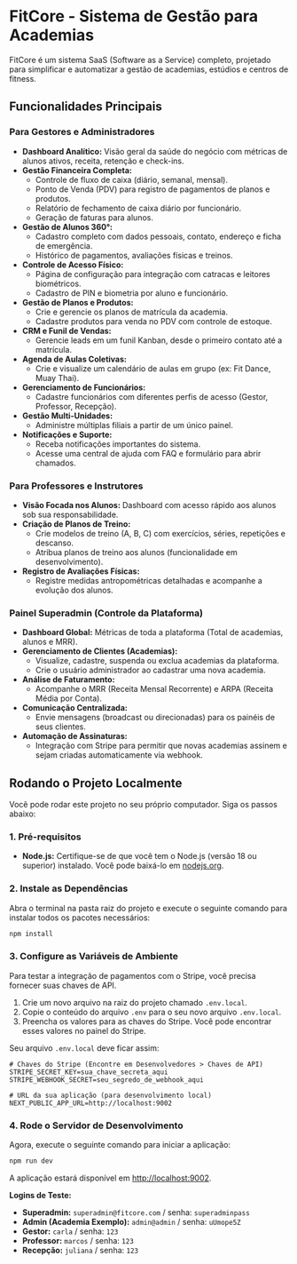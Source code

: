 # FitCore - Sistema de Gestão para Academias

FitCore é um sistema SaaS (Software as a Service) completo, projetado para simplificar e automatizar a gestão de academias, estúdios e centros de fitness.

## Funcionalidades Principais

### Para Gestores e Administradores

-   **Dashboard Analítico:** Visão geral da saúde do negócio com métricas de alunos ativos, receita, retenção e check-ins.
-   **Gestão Financeira Completa:**
    -   Controle de fluxo de caixa (diário, semanal, mensal).
    -   Ponto de Venda (PDV) para registro de pagamentos de planos e produtos.
    -   Relatório de fechamento de caixa diário por funcionário.
    -   Geração de faturas para alunos.
-   **Gestão de Alunos 360°:**
    -   Cadastro completo com dados pessoais, contato, endereço e ficha de emergência.
    -   Histórico de pagamentos, avaliações físicas e treinos.
-   **Controle de Acesso Físico:**
    -   Página de configuração para integração com catracas e leitores biométricos.
    -   Cadastro de PIN e biometria por aluno e funcionário.
-   **Gestão de Planos e Produtos:**
    -   Crie e gerencie os planos de matrícula da academia.
    -   Cadastre produtos para venda no PDV com controle de estoque.
-   **CRM e Funil de Vendas:**
    -   Gerencie leads em um funil Kanban, desde o primeiro contato até a matrícula.
-   **Agenda de Aulas Coletivas:**
    -   Crie e visualize um calendário de aulas em grupo (ex: Fit Dance, Muay Thai).
-   **Gerenciamento de Funcionários:**
    -   Cadastre funcionários com diferentes perfis de acesso (Gestor, Professor, Recepção).
-   **Gestão Multi-Unidades:**
    -   Administre múltiplas filiais a partir de um único painel.
-   **Notificações e Suporte:**
    -   Receba notificações importantes do sistema.
    -   Acesse uma central de ajuda com FAQ e formulário para abrir chamados.

### Para Professores e Instrutores

-   **Visão Focada nos Alunos:** Dashboard com acesso rápido aos alunos sob sua responsabilidade.
-   **Criação de Planos de Treino:**
    -   Crie modelos de treino (A, B, C) com exercícios, séries, repetições e descanso.
    -   Atribua planos de treino aos alunos (funcionalidade em desenvolvimento).
-   **Registro de Avaliações Físicas:**
    -   Registre medidas antropométricas detalhadas e acompanhe a evolução dos alunos.

### Painel Superadmin (Controle da Plataforma)

-   **Dashboard Global:** Métricas de toda a plataforma (Total de academias, alunos e MRR).
-   **Gerenciamento de Clientes (Academias):**
    -   Visualize, cadastre, suspenda ou exclua academias da plataforma.
    -   Crie o usuário administrador ao cadastrar uma nova academia.
-   **Análise de Faturamento:**
    -   Acompanhe o MRR (Receita Mensal Recorrente) e ARPA (Receita Média por Conta).
-   **Comunicação Centralizada:**
    -   Envie mensagens (broadcast ou direcionadas) para os painéis de seus clientes.
-   **Automação de Assinaturas:**
    -   Integração com Stripe para permitir que novas academias assinem e sejam criadas automaticamente via webhook.

## Rodando o Projeto Localmente

Você pode rodar este projeto no seu próprio computador. Siga os passos abaixo:

### 1. Pré-requisitos

-   **Node.js:** Certifique-se de que você tem o Node.js (versão 18 ou superior) instalado. Você pode baixá-lo em [nodejs.org](https://nodejs.org/).

### 2. Instale as Dependências

Abra o terminal na pasta raiz do projeto e execute o seguinte comando para instalar todos os pacotes necessários:

```bash
npm install
```

### 3. Configure as Variáveis de Ambiente

Para testar a integração de pagamentos com o Stripe, você precisa fornecer suas chaves de API.

1.  Crie um novo arquivo na raiz do projeto chamado `.env.local`.
2.  Copie o conteúdo do arquivo `.env` para o seu novo arquivo `.env.local`.
3.  Preencha os valores para as chaves do Stripe. Você pode encontrar esses valores no painel do Stripe.

Seu arquivo `.env.local` deve ficar assim:

```
# Chaves do Stripe (Encontre em Desenvolvedores > Chaves de API)
STRIPE_SECRET_KEY=sua_chave_secreta_aqui
STRIPE_WEBHOOK_SECRET=seu_segredo_de_webhook_aqui

# URL da sua aplicação (para desenvolvimento local)
NEXT_PUBLIC_APP_URL=http://localhost:9002
```

### 4. Rode o Servidor de Desenvolvimento

Agora, execute o seguinte comando para iniciar a aplicação:

```bash
npm run dev
```

A aplicação estará disponível em [http://localhost:9002](http://localhost:9002).

**Logins de Teste:**
-   **Superadmin:** `superadmin@fitcore.com` / senha: `superadminpass`
-   **Admin (Academia Exemplo):** `admin@admin` / senha: `uUmope5Z`
-   **Gestor:** `carla` / senha: `123`
-   **Professor:** `marcos` / senha: `123`
-   **Recepção:** `juliana` / senha: `123`

